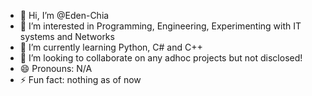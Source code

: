 - 👋 Hi, I’m @Eden-Chia
- 👀 I’m interested in Programming, Engineering, Experimenting with IT systems and Networks
- 🌱 I’m currently learning Python, C# and C++
- 💞️ I’m looking to collaborate on any adhoc projects but not disclosed!
- 😄 Pronouns: N/A
- ⚡ Fun fact: nothing as of now

<!---
Eden-Chia/Eden-Chia is a ✨ special ✨ repository because its `README.md` (this file) appears on your GitHub profile.
You can click the Preview link to take a look at your changes.
--->

